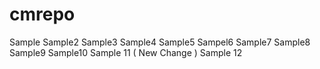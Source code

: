 # cmrepo
Sample
Sample2
Sample3
Sample4
Sample5
Sampel6
Sample7
Sample8
Sample9
Sample10
Sample 11 ( New Change ) 
Sample 12 
